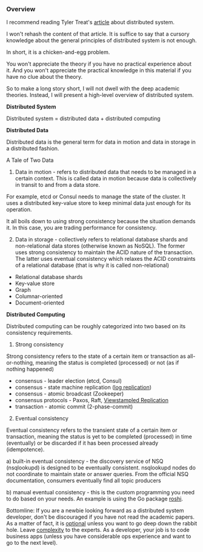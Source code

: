 <script>
  (function(i,s,o,g,r,a,m){i['GoogleAnalyticsObject']=r;i[r]=i[r]||function(){
  (i[r].q=i[r].q||[]).push(arguments)},i[r].l=1*new Date();a=s.createElement(o),
  m=s.getElementsByTagName(o)[0];a.async=1;a.src=g;m.parentNode.insertBefore(a,m)
  })(window,document,'script','//www.google-analytics.com/analytics.js','ga');

  ga('create', 'UA-71257746-1', 'auto');
  ga('send', 'pageview');

</script>

### Overview

I recommend reading Tyler Treat's [article](http://bravenewgeek.com/from-the-ground-up-reasoning-about-distributed-systems-in-the-real-world/) about distributed system.

I won't rehash the content of that article. It is suffice to say that a cursory knowledge about the general principles of distributed system is not enough. 

In short, it is a chicken-and-egg problem.

You won't appreciate the theory if you have no practical experience about it. And you won't appreciate the practical knowledge in this material if you have no clue about the theory.

So to make a long story short, I will not dwell with the deep academic theories. Instead, I will present a high-level overview of distributed system.

**Distributed System**

Distributed system = distributed data + distributed computing

**Distributed Data**

Distributed data is the general term for data in motion and data in storage in a distributed fashion.

A Tale of Two Data


1) Data in motion - refers to distributed data that needs to be managed in a certain context. This is called data in motion because data is collectively in transit to and from a data store.

For example, etcd or Consul needs to manage the state of the cluster. It uses a distributed key-value store to keep minimal data just enough for its operation.

It all boils down to using strong consistency because the situation demands it. In this case, you are trading performance for consistency.



2) Data in storage - collectively refers to relational database shards and non-relational data stores (otherwise known as NoSQL). The former uses strong consistency to maintain the ACID nature of the transaction. The latter uses eventual consistency which relaxes the ACID constraints of a relational database (that is why it is called non-relational)

- Relational database shards
- Key-value store
- Graph
- Columnar-oriented
- Document-oriented

**Distributed Computing**

Distributed computing can be roughly categorized into two based on its consistency requirements.

1) Strong consistency

Strong consistency refers to the state of a certain item or transaction as all-or-nothing, meaning the status is completed (processed) or not (as if nothing happened)

- consensus - leader election (etcd, Consul)
- consensus - state machine replication ([log replication](https://engineering.linkedin.com/distributed-systems/log-what-every-software-engineer-should-know-about-real-time-datas-unifying))
- consensus - atomic broadcast (Zookeeper)
- consensus protocols - Paxos, Raft, [Viewstampled Replication](https://brooker.co.za/blog/2014/05/19/vr.html)
- transaction - atomic commit (2-phase-commit)

2) Eventual consistency

Eventual consistency refers to the transient state of a certain item or transaction, meaning the status is yet to be completed (processed) in time (eventually) or be discarded if it has been processed already (idempotence).

a) built-in eventual consistency - the discovery service of NSQ (nsqlookupd) is designed to be eventually consistent. nsqlookupd nodes do not coordinate to maintain state or answer queries. From the official NSQ documentation, consumers eventually find all topic producers

b) manual eventual consistency - this is the custom programming you need to do based on your needs. An example is using the Go package 
[roshi](https://github.com/soundcloud/roshi).

Bottomline: If you are a newbie looking forward as a distributed system developer, don't be discouraged if you have not read the academic
papers. As a matter of fact, it is [optional](https://www.consul.io/docs/internals/consensus.html) unless you want to go deep down the rabbit hole. Leave [complexity](https://twitter.com/itmarketplc/status/678842745209798658) to the experts. As a developer, your job is to code business apps (unless you have considerable ops experience and want to go to the next level).

